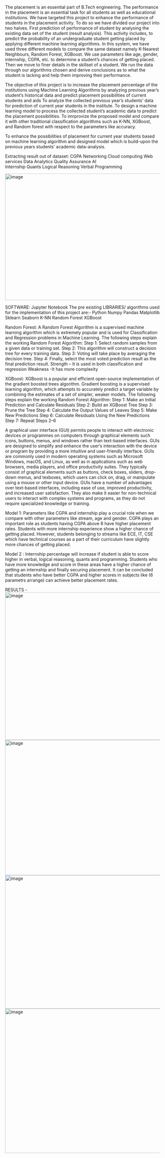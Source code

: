 The placement is an essential part of B.Tech engineering. The performance in the placement is an essential task for all students as well as educational institutions. We have targeted this project to enhance the performance of students in the placement activity. To do so we have divided our project into two halves. First prediction of performance of student by analysing the existing data set of the student (result analysis). This activity includes, to predict the probability of an undergraduate student getting placed by applying different machine learning algorithms. 
In this system, we have used three different models to compare the same dataset namely K-Nearest Neighbours, Random Forest, XGBoost. We use parameters like age, gender, internship, CGPA, etc. to determine a student’s chances of getting placed. Then we move to finer details in the skillset of a student. We run the data through our algorithms chosen and derive conclusions as to what the student is lacking and help them improving their performance. 

The objective of this project is to increase the placement percentage of the institutions using Machine Learning Algorithms by analyzing previous year’s student’s historical data and predict placement possibilities of current students and aids 
To analyze the collected previous year’s students’ data for prediction of current year students in the institute.
To design a machine learning model to process the collected student’s academic data to predict the placement possibilities.
To imrprovize the proposed model and compare it with other traditional classification algorithms such as K-NN,  XGBoost, and Random forest with respect to the parameters like accuracy.

To enhance the possibilities of placement for current year students based on machine learning algorithm and designed model which is build-upon the previous years students’ academic data-analysis. 

Extracting result out of  dataset:
CGPA
Networking
Cloud computing
Web services
Data Analytics
Quality Assurance
AI                              
Internship
Quants
Logical Reasoning
Verbal
Programming

<img width="568" height="411" alt="image" src="https://github.com/user-attachments/assets/3c484951-0de7-4896-9480-5f6f77f00e6e" />


SOFTWARE: Jupyter Notebook
The pre existing LIBRARIES/ algorithms used for the implementation of this project are:-
Python
Numpy
Pandas
Matplotlib
Sklearn
Seaborn
K-NN
Random Forest
XGBoost

Random Forest:
A Random Forest Algorithm is a supervised machine learning algorithm which is extremely popular and is used for Classification and Regression problems in Machine Learning.
The following steps explain the working Random Forest Algorithm:
Step 1: Select random samples from a given data or training set.
Step 2: This algorithm will construct a decision tree for every 
training data.
Step 3: Voting will take place by averaging the decision tree.
Step 4: Finally, select the most voted prediction result as the final 
prediction result.
Strength – It is used in both classification and regression 
Weakness -It has more complexity

XGBoost:
XGBoost is a popular and efficient open-source implementation of the gradient boosted trees algorithm. Gradient boosting is a supervised learning algorithm, which attempts to accurately predict a target variable by combining the estimates of a set of simpler, weaker models.
The following steps explain the working Random Forest Algorithm:
Step 1: Make an Initial Prediction and Calculate Residuals
Step 2: Build an XGBoost Tree
Step 3: Prune the Tree
Step 4: Calculate the Output Values of Leaves
Step 5: Make New Predictions
Step 6: Calculate Residuals Using the New Predictions
Step 7: Repeat Steps 2–6

A graphical user interface (GUI) permits people to interact with electronic devices or programmes on computers through graphical elements such icons, buttons, menus, and windows rather than text-based interfaces. GUIs are designed to simplify and enhance the user’s interaction with the device or program by providing a more intuitive and user-friendly interface. 
GUIs are commonly used in modern operating systems such as Microsoft Windows, macOS, and Linux, as well as in applications such as web browsers, media players, and office productivity suites. They typically consist of graphical elements such as buttons, check boxes, sliders, drop-down menus, and texboxes, which users can click on, drag, or manipulate using a mouse or other input device. 
GUIs have a number of advantages over text-based interfaces, including ease of use, improved productivity, and increased user satisfaction. They also make it easier for non-technical users to interact with complex systems and programs, as they do not require specialized knowledge or training.

Model 1:
Parameters like CGPA and internship play a crucial role when we compare with other parameters like stream, age and gender. CGPA plays an important role as students having CGPA above 8 have higher placement rates. Students with more internship experience show a higher chance of getting placed. However, students belonging to streams like ECE, IT, CSE which have technical courses as a part of their curriculum have slightly more chances of getting placed.

Model 2 :
Internship percentage will increase if student is able to score higher in verbal, logical reasoning, quants and programming. Students who have more knowledge and score in these areas have a higher chance of getting an internship and finally securing placement. It can be concluded that students who have better CGPA and higher scores in subjects like (6 parametrs arrange) can achieve better placement rates.

RESULTS - 
<img width="542" height="479" alt="image" src="https://github.com/user-attachments/assets/241eee7a-0cf7-4554-a44c-6887f2d0b82a" />
<img width="905" height="439" alt="image" src="https://github.com/user-attachments/assets/b10fe2ce-a49f-483b-9ffd-705e81f25b99" />
<img width="917" height="433" alt="image" src="https://github.com/user-attachments/assets/e392e239-2be7-4a15-add7-6312fd101bfc" />
<img width="833" height="469" alt="image" src="https://github.com/user-attachments/assets/e58f2be8-0770-4571-bdcc-e1c0a2ca76f8" />





